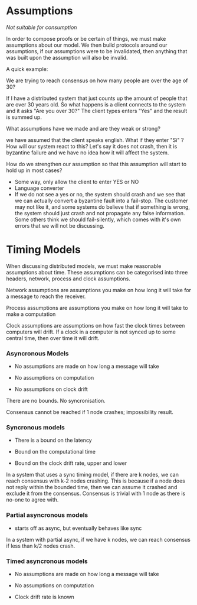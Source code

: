 # Assumptions

_Not suitable for consumption_

In order to compose proofs or be certain of things, we must make assumptions about our model. We then build protocols around our assumptions, if our assumptions were to be invalidated, then anything that was built upon the assumption will also be invalid.

A quick example:

We are trying to reach consensus on how many people are over the age of 30?

If I have a distributed system that just counts up the amount of people that are over 30 years old. So what happens is a client connects to the system and it asks "Are you over 30?" The client types enters "Yes" and the result is summed up.

What assumptions have we made and are they weak or strong?

we have assumed that the client speaks english. What if they enter "Si" ? How will our system react to this? Let's say it does not crash, then it is byzantine failure and we have no idea how it will affect the system.

How do we strengthen our assumption so that this assumption will start to hold up in most cases?

* Some way, only allow the client to enter YES or NO
* Language converter
* If we do not see a yes or no, the system should crash and we see that we can actually convert a byzantine fault into a fail-stop. The customer may not like it, and some systems do believe that if something is wrong, the system should just crash and not propagate any false information. Some others think we should fail-silently, which comes with it's own errors that we will not be discussing.

# Timing Models

When discussing distributed models, we must make reasonable assumptions about time. These assumptions can be categorised into three headers, network, process and clock assumptions.

Network assumptions are assumptions you make on how long it will take for a message to reach the receiver.

Process assumptions are assumptions you make on how long it will take to make a computation

Clock assumptions are assumptions on how fast the clock times between computers will drift. If a clock in a computer is not synced up to some central time, then over time it will drift.

### Asyncronous Models

* No assumptions are made on how long a message will take

* No assumptions on computation

* No assumptions on clock drift

There are no bounds. No syncronisation.

Consensus cannot be reached if 1 node crashes; impossibility result.

### Syncronous models

* There is a bound on the latency

* Bound on the computational time

* Bound on the clock drift rate, upper and lower

In a system that uses a sync timing model, if there are k nodes, we can reach consensus with k-2 nodes crashing. This is because if a node does not reply within the bounded time, then we can assume it crashed and exclude it from the consensus. Consensus is trivial with 1 node as there is no-one to agree with.

### Partial asyncronous models

* starts off as async, but eventually behaves like sync

In a system with partial async, if we have k nodes, we can reach consensus if less than k/2 nodes crash.

### Timed asyncronous models

* No assumptions are made on how long a message will take

* No assumptions on computation

* Clock drift rate is known

### 



